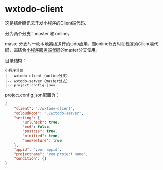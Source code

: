 # wxtodo-client

这是结合腾讯云开发小程序的Client端代码.

分为两个分支：master 和 online。

master分支时一款本地离线运行的todo应用，而online分支时在线版的Client端代码，需结合[小程序服务端代码](https://github.com/zhongkai/wxtodo-server)的master分支使用。

目录结构：

```
小程序项目
|-- wxtodo-client（online分支）
|-- wxtodo-server（master分支）
|-- project.config.json
```

project.config.json配置为：

```json
{
	"client": "./wxtodo-client",
	"qcloudRoot": "./wxtodo-server",
	"setting": {
		"urlCheck": true,
		"es6": false,
		"postcss": true,
		"minified": true,
		"newFeature": true
	},
	"appid": "your appid",
	"projectname": "you project name",
	"condition": {}
}
```
